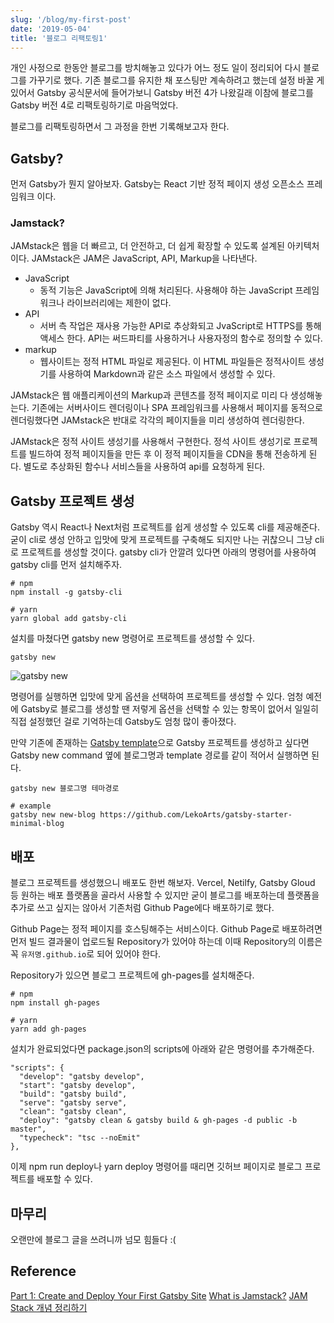 ```yaml
---
slug: '/blog/my-first-post'
date: '2019-05-04'
title: '블로그 리팩토링1'
---
```


개인 사정으로 한동안 블로그를 방치해놓고 있다가 어느 정도 일이 정리되어 다시 블로그를 가꾸기로 했다. 기존 블로그를 유지한 채 포스팅만 계속하려고 했는데 설정 바꿀 게 있어서 Gatsby 공식문서에 들어가보니 Gatsby 버전 4가 나왔길래 이참에 블로그를 Gatsby 버전 4로 리팩토링하기로 마음먹었다.

블로그를 리팩토링하면서 그 과정을 한번 기록해보고자 한다.

## Gatsby?

먼저 Gatsby가 뭔지 알아보자. Gatsby는 React 기반 정적 페이지 생성 오픈소스 프레임워크 이다.

### Jamstack?

JAMstack은 웹을 더 빠르고, 더 안전하고, 더 쉽게 확장할 수 있도록 설계된 아키텍처이다. JAMstack은 JAM은 JavaScript, API, Markup을 나타낸다.

- JavaScript
  - 동적 기능은 JavaScript에 의해 처리된다. 사용해야 하는 JavaScript 프레임워크나 라이브러리에는 제한이 없다.
- API
  - 서버 측 작업은 재사용 가능한 API로 추상화되고 JvaScript로 HTTPS를 통해 액세스 한다. API는 써드파티를 사용하거나 사용자정의 함수로 정의할 수 있다.
- markup
  - 웹사이트는 정적 HTML 파일로 제공된다. 이 HTML 파일들은 정적사이트 생성기를 사용하여 Markdown과 같은 소스 파일에서 생성할 수 있다.

JAMstack은 웹 애플리케이션의 Markup과 콘텐츠를 정적 페이지로 미리 다 생성해놓는다. 기존에는 서버사이드 렌더링이나 SPA 프레임워크를 사용해서 페이지를 동적으로 렌더링했다면 JAMstack은 반대로 각각의 페이지들을 미리 생성하여 렌더링한다.

JAMstack은 정적 사이트 생성기를 사용해서 구현한다. 정석 사이트 생성기로 프로젝트를 빌드하여 정적 페이지들을 만든 후 이 정적 페이지들을 CDN을 통해 전송하게 된다. 별도로 추상화된 함수나 서비스들을 사용하여 api를 요청하게 된다.

## Gatsby 프로젝트 생성

Gatsby 역시 React나 Next처럼 프로젝트를 쉽게 생성할 수 있도록 cli를 제공해준다. 굳이 cli로 생성 안하고 입맛에 맞게 프로젝트를 구축해도 되지만 나는 귀찮으니 그냥 cli로 프로젝트를 생성할 것이다.
gatsby cli가 안깔려 있다면 아래의 명령어를 사용하여 gatsby cli를 먼저 설치해주자.

```
# npm
npm install -g gatsby-cli

# yarn
yarn global add gatsby-cli
```

설치를 마쳤다면 gatsby new 명령어로 프로젝트를 생성할 수 있다.

```
gatsby new
```

![gatsby new](../images/blog-refactoring-with-gatsby-1.png)

명령어를 실행하면 입맛에 맞게 옵션을 선택하여 프로젝트를 생성할 수 있다. 엄청 예전에 Gatsby로 블로그를 생성할 땐 저렇게 옵션을 선택할 수 있는 항목이 없어서 일일히 직접 설정했던 걸로 기억하는데 Gatsby도 엄청 많이 좋아졌다.

만약 기존에 존재하는 [Gatsby template](https://www.gatsbyjs.com/starters)으로 Gatsby 프로젝트를 생성하고 싶다면 Gatsby new command 옆에 블로그명과 template 경로를 같이 적어서 실행하면 된다.

```
gatsby new 블로그명 테마경로

# example
gatsby new new-blog https://github.com/LekoArts/gatsby-starter-minimal-blog
```

## 배포

블로그 프로젝트를 생성했으니 배포도 한번 해보자. Vercel, Netilfy, Gatsby Gloud 등 원하는 배포 플랫폼을 골라서 사용할 수 있지만 굳이 블로그를 배포하는데 플랫폼을 추가로 쓰고 싶지는 않아서 기존처럼 Github Page에다 배포하기로 했다.

Github Page는 정적 페이지를 호스팅해주는 서비스이다. Github Page로 배포하려면 먼저 빌드 결과물이 업로드될 Repository가 있어야 하는데 이때 Repository의 이름은 꼭 `유저명.github.io`로 되어 있어야 한다.

Repository가 있으면 블로그 프로젝트에 gh-pages를 설치해준다.

```
# npm
npm install gh-pages

# yarn
yarn add gh-pages

```

설치가 완료되었다면 package.json의 scripts에 아래와 같은 명령어를 추가해준다.

```json{7}
"scripts": {
  "develop": "gatsby develop",
  "start": "gatsby develop",
  "build": "gatsby build",
  "serve": "gatsby serve",
  "clean": "gatsby clean",
  "deploy": "gatsby clean & gatsby build & gh-pages -d public -b master",
  "typecheck": "tsc --noEmit"
},
```

이제 npm run deploy나 yarn deploy 명령어를 때리면 깃허브 페이지로 블로그 프로젝트를 배포할 수 있다.

## 마무리

오랜만에 블로그 글을 쓰려니까 넘모 힘들다 :(

## Reference

[Part 1: Create and Deploy Your First Gatsby Site](https://www.gatsbyjs.com/docs/tutorial/part-1/)
[What is Jamstack?](https://jamstack.org/what-is-jamstack/)
[JAM Stack 개념 정리하기](https://pks2974.medium.com/jam-stack-%EA%B0%9C%EB%85%90-%EC%A0%95%EB%A6%AC%ED%95%98%EA%B8%B0-17dd5c34edf7)
